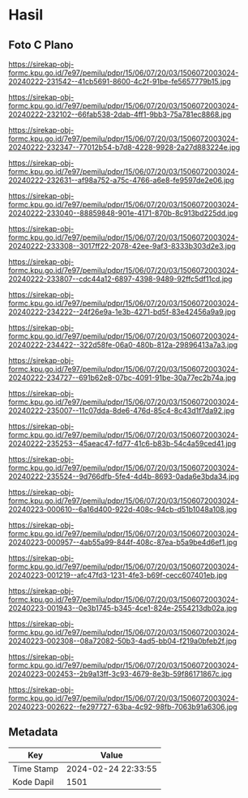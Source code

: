 # Hasil

## Foto C Plano

https://sirekap-obj-formc.kpu.go.id/7e97/pemilu/pdpr/15/06/07/20/03/1506072003024-20240222-231542--41cb5691-8600-4c2f-91be-fe5657779b15.jpg

https://sirekap-obj-formc.kpu.go.id/7e97/pemilu/pdpr/15/06/07/20/03/1506072003024-20240222-232102--66fab538-2dab-4ff1-9bb3-75a781ec8868.jpg

https://sirekap-obj-formc.kpu.go.id/7e97/pemilu/pdpr/15/06/07/20/03/1506072003024-20240222-232347--77012b54-b7d8-4228-9928-2a27d883224e.jpg

https://sirekap-obj-formc.kpu.go.id/7e97/pemilu/pdpr/15/06/07/20/03/1506072003024-20240222-232631--af98a752-a75c-4766-a6e8-fe9597de2e06.jpg

https://sirekap-obj-formc.kpu.go.id/7e97/pemilu/pdpr/15/06/07/20/03/1506072003024-20240222-233040--88859848-901e-4171-870b-8c913bd225dd.jpg

https://sirekap-obj-formc.kpu.go.id/7e97/pemilu/pdpr/15/06/07/20/03/1506072003024-20240222-233308--3017ff22-2078-42ee-9af3-8333b303d2e3.jpg

https://sirekap-obj-formc.kpu.go.id/7e97/pemilu/pdpr/15/06/07/20/03/1506072003024-20240222-233807--cdc44a12-6897-4398-9489-92ffc5df11cd.jpg

https://sirekap-obj-formc.kpu.go.id/7e97/pemilu/pdpr/15/06/07/20/03/1506072003024-20240222-234222--24f26e9a-1e3b-4271-bd5f-83e42456a9a9.jpg

https://sirekap-obj-formc.kpu.go.id/7e97/pemilu/pdpr/15/06/07/20/03/1506072003024-20240222-234422--322d58fe-06a0-480b-812a-29896413a7a3.jpg

https://sirekap-obj-formc.kpu.go.id/7e97/pemilu/pdpr/15/06/07/20/03/1506072003024-20240222-234727--691b62e8-07bc-4091-91be-30a77ec2b74a.jpg

https://sirekap-obj-formc.kpu.go.id/7e97/pemilu/pdpr/15/06/07/20/03/1506072003024-20240222-235007--11c07dda-8de6-476d-85c4-8c43d1f7da92.jpg

https://sirekap-obj-formc.kpu.go.id/7e97/pemilu/pdpr/15/06/07/20/03/1506072003024-20240222-235253--45aeac47-fd77-41c6-b83b-54c4a59ced41.jpg

https://sirekap-obj-formc.kpu.go.id/7e97/pemilu/pdpr/15/06/07/20/03/1506072003024-20240222-235524--9d766dfb-5fe4-4d4b-8693-0ada6e3bda34.jpg

https://sirekap-obj-formc.kpu.go.id/7e97/pemilu/pdpr/15/06/07/20/03/1506072003024-20240223-000610--6a16d400-922d-408c-94cb-d51b1048a108.jpg

https://sirekap-obj-formc.kpu.go.id/7e97/pemilu/pdpr/15/06/07/20/03/1506072003024-20240223-000957--4ab55a99-844f-408c-87ea-b5a9be4d6ef1.jpg

https://sirekap-obj-formc.kpu.go.id/7e97/pemilu/pdpr/15/06/07/20/03/1506072003024-20240223-001219--afc47fd3-1231-4fe3-b69f-cecc607401eb.jpg

https://sirekap-obj-formc.kpu.go.id/7e97/pemilu/pdpr/15/06/07/20/03/1506072003024-20240223-001943--0e3b1745-b345-4ce1-824e-2554213db02a.jpg

https://sirekap-obj-formc.kpu.go.id/7e97/pemilu/pdpr/15/06/07/20/03/1506072003024-20240223-002308--08a72082-50b3-4ad5-bb04-f219a0bfeb2f.jpg

https://sirekap-obj-formc.kpu.go.id/7e97/pemilu/pdpr/15/06/07/20/03/1506072003024-20240223-002453--2b9a13ff-3c93-4679-8e3b-59f86171867c.jpg

https://sirekap-obj-formc.kpu.go.id/7e97/pemilu/pdpr/15/06/07/20/03/1506072003024-20240223-002622--fe297727-63ba-4c92-98fb-7063b91a6306.jpg


## Metadata

| Key        | Value               |
| ---------- | ------------------- |
| Time Stamp | 2024-02-24 22:33:55 |
| Kode Dapil | 1501                |



